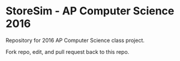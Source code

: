 # StoreSim - AP Computer Science 2016
Repository for 2016 AP Computer Science class project.

Fork repo, edit, and pull request back to this repo.